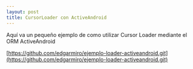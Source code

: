 ```yaml
---
layout: post
title: CursorLoader con ActiveAndroid
---
```

Aquí va un pequeño ejemplo de como utilizar Cursor Loader mediante el ORM ActiveAndroid

[https://github.com/edgarmiro/ejemplo-loader-activeandroid.git](https://github.com/edgarmiro/ejemplo-loader-activeandroid.git)
